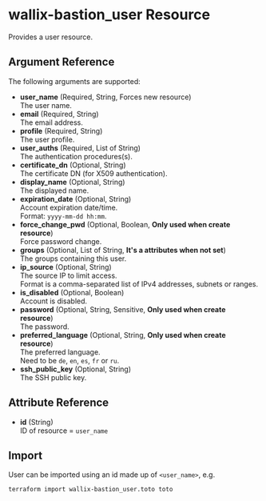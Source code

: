 # wallix-bastion_user Resource

Provides a user resource.

## Argument Reference

The following arguments are supported:

- **user_name** (Required, String, Forces new resource)  
  The user name.
- **email** (Required, String)  
  The email address.
- **profile** (Required, String)  
  The user profile.
- **user_auths** (Required, List of String)  
  The authentication procedures(s).
- **certificate_dn** (Optional, String)  
  The certificate DN (for X509 authentication).
- **display_name** (Optional, String)  
  The displayed name.
- **expiration_date** (Optional, String)  
  Account expiration date/time.  
  Format: `yyyy-mm-dd hh:mm`.
- **force_change_pwd** (Optional, Boolean, **Only used when create resource**)  
  Force password change.
- **groups** (Optional, List of String, **It's a attributes when not set**)  
  The groups containing this user.
- **ip_source** (Optional, String)  
  The source IP to limit access.  
  Format is a comma-separated list of IPv4 addresses, subnets or ranges.
- **is_disabled** (Optional, Boolean)  
  Account is disabled.
- **password** (Optional, String, Sensitive, **Only used when create resource**)  
  The password.
- **preferred_language** (Optional, String, **Only used when create resource**)  
  The preferred language.  
  Need to be `de`, `en`, `es`, `fr` or `ru`.
- **ssh_public_key** (Optional, String)  
  The SSH public key.

## Attribute Reference

- **id** (String)  
  ID of resource = `user_name`

## Import

User can be imported using an id made up of `<user_name>`, e.g.

```shell
terraform import wallix-bastion_user.toto toto
```
